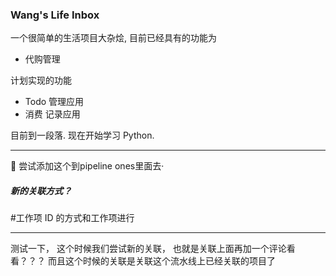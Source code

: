 ### Wang's Life Inbox

一个很简单的生活项目大杂烩, 目前已经具有的功能为

- 代购管理

计划实现的功能

- Todo 管理应用
- 消费 记录应用

目前到一段落. 现在开始学习 Python.

--- 
📅 尝试添加这个到pipeline ones里面去·

##### 新的关联方式？
#工作项 ID 的方式和工作项进行

----

测试一下， 这个时候我们尝试新的关联， 也就是关联上面再加一个评论看看？？？
而且这个时候的关联是关联这个流水线上已经关联的项目了 